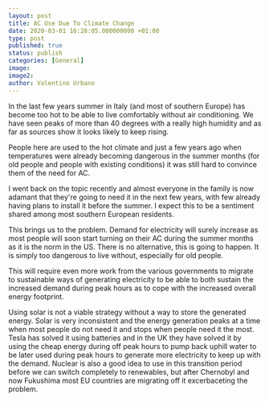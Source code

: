 ```yaml
---
layout: post
title: AC Use Due To Climate Change
date: 2020-03-01 16:28:05.000000000 +01:00
type: post
published: true
status: publish
categories: [General]
image:
image2:
author: Valentino Urbano
---
```


In the last few years summer in Italy (and most of southern Europe) has become too hot to be able to live comfortably without air conditioning. We have seen peaks of more than 40 degrees with a really high humidity and as far as sources show it looks likely to keep rising.

People here are used to the hot climate and just a few years ago when temperatures were already becoming dangerous in the summer months (for old people and people with existing conditions) it was still hard to convince them of the need for AC.

I went back on the topic recently and almost everyone in the family is now adamant that they're going to need it in the next few years, with few already having plans to install it before the summer. I expect this to be a sentiment shared among most southern European residents.

This brings us to the problem. Demand for electricity will surely increase as most people will soon start turning on their AC during the summer months as it is the norm in the US. There is no alternative, this is going to happen. It is simply too dangerous to live without, especially for old people.

This will require even more work from the various governments to migrate to sustainable ways of generating electricity to be able to both sustain the increased demand during peak hours as to cope with the increased overall energy footprint.

Using solar is not a viable strategy without a way to store the generated energy. Solar is very inconsistent and the energy generation peaks at a time when most people do not need it and stops when people need it the most. Tesla has solved it using batteries and in the UK they have solved it by using the cheap energy during off peak hours to pump back uphill water to be later used during peak hours to generate more electricity to keep up with the demand. Nuclear is also a good idea to use in this transition period before we can switch completely to renewables, but after Chernobyl and now Fukushima most EU countries are migrating off it excerbaceting the problem.
